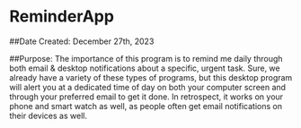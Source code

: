 # ReminderApp

##Date Created: December 27th, 2023 

##Purpose: 
The importance of this program is to remind me daily through both email & desktop notifications about a specific, urgent task. Sure, we already have a variety of these types of programs, but this desktop program will alert you at a dedicated time of day on both your computer screen and through your preferred email to get it done. In retrospect, it works on your phone and smart watch as well, as people often get email notifications on their devices as well.

